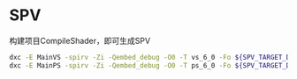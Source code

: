 # SPV

构建项目CompileShader，即可生成SPV

```bash
dxc -E MainVS -spirv -Zi -Qembed_debug -O0 -T vs_6_0 -Fo ${SPV_TARGET_DIR}/${FILE_NAME}.vert.spv ${SHADER_FILE}
dxc -E MainPS -spirv -Zi -Qembed_debug -O0 -T ps_6_0 -Fo ${SPV_TARGET_DIR}/${FILE_NAME}.frag.spv ${SHADER_FILE}
```


